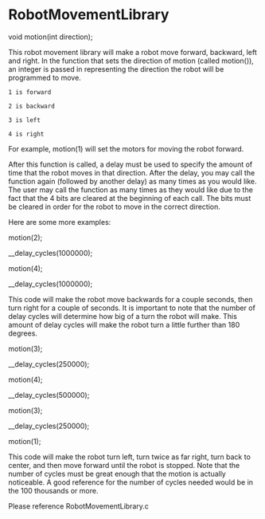 RobotMovementLibrary
====================

void motion(int direction);

This robot movement library will make a robot move forward, backward, left and right.
In the function that sets the direction of motion (called motion()), an integer is passed in representing the direction the robot will be programmed to move.
 
 
    1 is forward
    
    2 is backward
    
    3 is left
    
    4 is right
    
    
    
For example, 
    motion(1) will set the motors for moving the robot forward. 
    
After this function is called, a delay must be used to specify the amount of time that the robot moves in that direction.
After the delay, you may call the function again (followed by another delay) as many times as you would like. 
The user may call the function as many times as they would like due to the fact that the 4 bits are cleared at the beginning of each call.
The bits must be cleared in order for the robot to move in the correct direction.

Here are some more examples:

motion(2);

__delay_cycles(1000000);

motion(4);

__delay_cycles(1000000);


This code will make the robot move backwards for a couple seconds, then turn right for a couple of seconds.
It is important to note that the number of delay cycles will determine how big of a turn the robot will make.
This amount of delay cycles will make the robot turn a little further than 180 degrees.

motion(3);

__delay_cycles(250000);

motion(4);

__delay_cycles(500000);

motion(3);

__delay_cycles(250000);

motion(1);


This code will make the robot turn left, turn twice as far right, turn back to center, and then move forward until the robot is stopped. 
Note that the number of cycles must be great enough that the motion is actually noticeable. A good reference for the number of cycles needed would be in the 100 thousands or more.


Please reference RobotMovementLibrary.c
